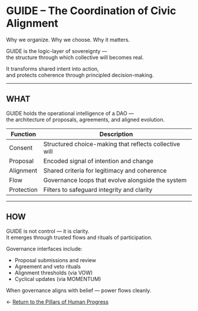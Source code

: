 # GUIDE – The Coordination of Civic Alignment

Why we organize. Why we choose. Why it matters.

GUIDE is the logic-layer of sovereignty —  
the structure through which collective will becomes real.

It transforms shared intent into action,  
and protects coherence through principled decision-making.

---

## WHAT

GUIDE holds the operational intelligence of a DAO —  
the architecture of proposals, agreements, and aligned evolution.

| Function     | Description                                           |
|--------------|-------------------------------------------------------|
| Consent      | Structured choice-making that reflects collective will |
| Proposal     | Encoded signal of intention and change                |
| Alignment    | Shared criteria for legitimacy and coherence          |
| Flow         | Governance loops that evolve alongside the system     |
| Protection   | Filters to safeguard integrity and clarity            |

---

## HOW

GUIDE is not control — it is clarity.  
It emerges through trusted flows and rituals of participation.

Governance interfaces include:

- Proposal submissions and review
- Agreement and veto rituals
- Alignment thresholds (via VOW)
- Cyclical updates (via MOMENTUM)

When governance aligns with belief — power flows cleanly.

← [Return to the Pillars of Human Progress](../README.md#pillars)
